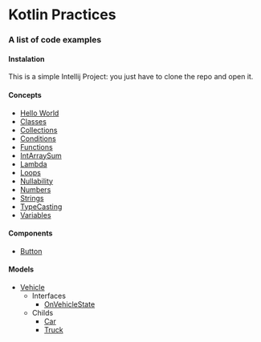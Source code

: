 # Kotlin Practices

### A list of code examples

#### Instalation
This is a simple Intellij Project: you just have to clone the repo and open it.

#### Concepts
* [Hello World](src/main/kotlin/examples/HelloWorld.kt)
* [Classes](src/main/kotlin/examples/Classes.kt)
* [Collections](src/main/kotlin/examples/Collections.kt)
* [Conditions](src/main/kotlin/examples/Conditions.kt)
* [Functions](src/main/kotlin/examples/Functions.kt)
* [IntArraySum](src/main/kotlin/examples/IntArraySum.kt)
* [Lambda](src/main/kotlin/examples/Lambda.kt)
* [Loops](src/main/kotlin/examples/Loops.kt)
* [Nullability](src/main/kotlin/examples/Nullability.kt)
* [Numbers](src/main/kotlin/examples/Numbers.kt)
* [Strings](src/main/kotlin/examples/Strings.kt)
* [TypeCasting](src/main/kotlin/examples/TypeCasting.kt)
* [Variables](src/main/kotlin/examples/Variables.kt)

#### Components
* [Button](src/main/kotlin/components/Button.kt)

#### Models
* [Vehicle](src/main/kotlin/models/Vehicle.kt)
    * Interfaces
        * [OnVehicleState](src/main/kotlin/interfaces/OnVehicleState.kt)
    * Childs
        * [Car](src/main/kotlin/models/Car.kt)
        * [Truck](src/main/kotlin/models/Truck.kt)
